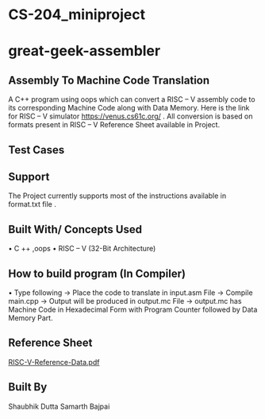 # CS-204_miniproject
# great-geek-assembler

## Assembly To Machine Code Translation

A C++ program using oops which can convert a RISC – V assembly code to its corresponding Machine Code along with Data Memory. Here is the link for RISC – V simulator https://venus.cs61c.org/ . All conversion is based on formats present in RISC – V Reference Sheet available in Project.

## Test Cases

## Support

The Project currently supports most of the instructions available in format.txt file .
## Built With/ Concepts Used
• C ++ ,oops 
• RISC – V (32-Bit Architecture)

## How to build program (In Compiler)
• Type following
-> Place the code to translate in input.asm File
-> Compile main.cpp
-> Output will be produced in output.mc File
-> output.mc has Machine Code in Hexadecimal Form with Program Counter followed by Data Memory Part.
## Reference Sheet
[RISC-V-Reference-Data.pdf](https://github.com/Shaubhik-16/CS-204_miniproject/files/14550287/RISC-V-Reference-Data.pdf)

## Built By
Shaubhik Dutta
Samarth Bajpai

